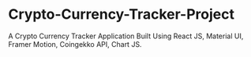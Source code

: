 # Crypto-Currency-Tracker-Project
A Crypto Currency Tracker Application Built Using React JS, Material UI, Framer Motion,  Coingekko API, Chart JS. 

